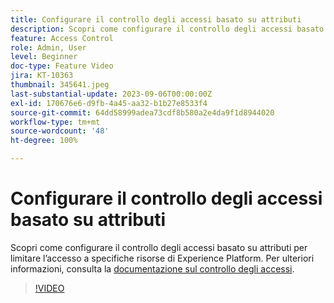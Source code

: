 ```yaml
---
title: Configurare il controllo degli accessi basato su attributi
description: Scopri come configurare il controllo degli accessi basato su attributi per limitare l’accesso a specifiche risorse di Experience Platform.
feature: Access Control
role: Admin, User
level: Beginner
doc-type: Feature Video
jira: KT-10363
thumbnail: 345641.jpeg
last-substantial-update: 2023-09-06T00:00:00Z
exl-id: 170676e6-d9fb-4a45-aa32-b1b27e8533f4
source-git-commit: 64dd58999adea73cdf8b580a2e4da9f1d8944020
workflow-type: tm+mt
source-wordcount: '48'
ht-degree: 100%

---
```


# Configurare il controllo degli accessi basato su attributi

Scopri come configurare il controllo degli accessi basato su attributi per limitare l’accesso a specifiche risorse di Experience Platform. Per ulteriori informazioni, consulta la [documentazione sul controllo degli accessi](https://experienceleague.adobe.com/docs/experience-platform/access-control/abac/overview.html?lang=it).

>[!VIDEO](https://video.tv.adobe.com/v/3451846?learn=on&enablevpops&captions=ita)

